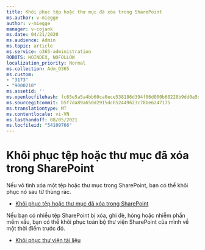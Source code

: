 ```yaml
---
title: Khôi phục tệp hoặc thư mục đã xóa trong SharePoint
ms.author: v-miegge
author: v-miegge
manager: v-cojank
ms.date: 04/21/2020
ms.audience: Admin
ms.topic: article
ms.service: o365-administration
ROBOTS: NOINDEX, NOFOLLOW
localization_priority: Normal
ms.collection: Adm_O365
ms.custom:
- "3173"
- "9000210"
ms.assetid: ''
ms.openlocfilehash: fc65e5a5a4bb60ca0ece538186d394f06d000b60228b9dd0a5dfe0b7f0e7ad0d
ms.sourcegitcommit: b5f7da89a650d2915dc652449623c78be6247175
ms.translationtype: MT
ms.contentlocale: vi-VN
ms.lasthandoff: 08/05/2021
ms.locfileid: "54109766"
---
```

# <a name="restore-deleted-files-or-folders-in-sharepoint"></a>Khôi phục tệp hoặc thư mục đã xóa trong SharePoint

Nếu vô tình xóa một tệp hoặc thư mục trong SharePoint, bạn có thể khôi phục nó sau từ thùng rác.

* [Khôi phục tệp hoặc thư mục đã xóa trong SharePoint](https://support.microsoft.com/office/restore-items-in-the-recycle-bin-that-were-deleted-from-sharepoint-or-teams-6df466b6-55f2-4898-8d6e-c0dff851a0be)

Nếu bạn có nhiều tệp SharePoint bị xóa, ghi đè, hỏng hoặc nhiễm phần mềm xấu, bạn có thể khôi phục toàn bộ thư viện SharePoint của mình về một thời điểm trước đó.

* [Khôi phục thư viện tài liệu](https://support.office.com/article/restore-a-document-library-317791c3-8bd0-4dfd-8254-3ca90883d39a)